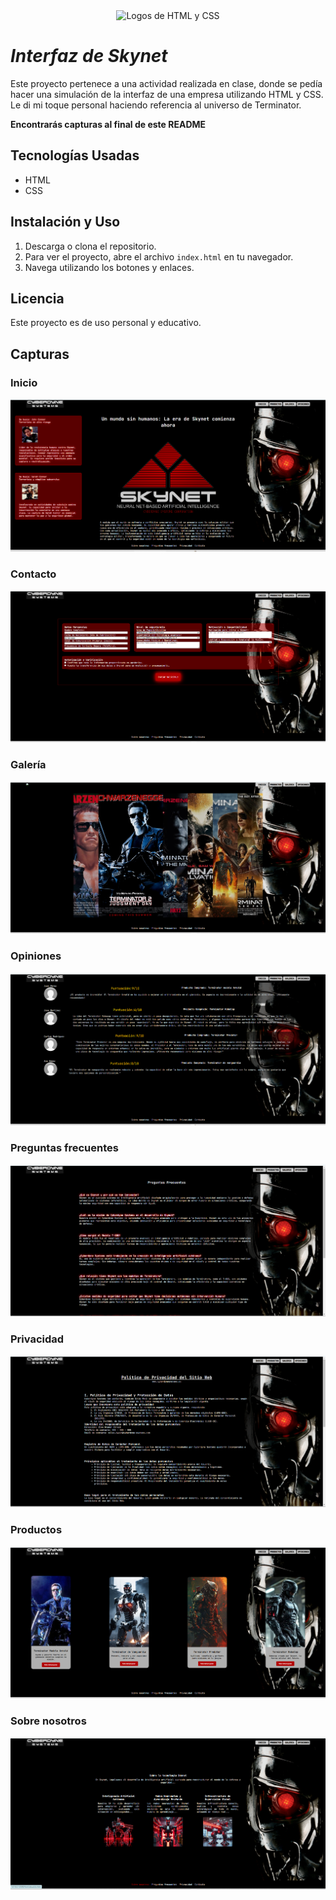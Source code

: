 <div style="text-align: center;">
  <img src="https://niixer.com/wp-content/uploads/2024/02/HTML-CSS-Review-792x600.png" alt="Logos de HTML y CSS" style="width: 250px;">
</div>



# *Interfaz de Skynet*

Este proyecto pertenece a una actividad realizada en clase, donde se pedía hacer una simulación de la interfaz de una empresa utilizando HTML y CSS. Le di mi toque personal haciendo referencia al universo de Terminator.

**Encontrarás capturas al final de este README**


## Tecnologías Usadas

- HTML
- CSS

## Instalación y Uso

1. Descarga o clona el repositorio.
2. Para ver el proyecto, abre el archivo `index.html` en tu navegador.
3. Navega utilizando los botones y enlaces.

## Licencia

Este proyecto es de uso personal y educativo.

## Capturas

### Inicio

[![Pantalla de inicio](https://github.com/LemanSachs29/Skynet/blob/main/capturas/Inicio.png "Pantalla de inicio")](https://github.com/LemanSachs29/Skynet/blob/main/capturas/Inicio.png "Pantalla de inicio")

### Contacto

[![Pantalla de contacto](https://github.com/LemanSachs29/Skynet/blob/main/capturas/contacto.png "Pantalla de contacto")](https://github.com/LemanSachs29/Skynet/blob/main/capturas/contacto.png "Pantalla de contacto")

### Galería

[![Pantalla de galería](https://github.com/LemanSachs29/Skynet/blob/main/capturas/galeria.png "Pantalla de galería")](https://github.com/LemanSachs29/Skynet/blob/main/capturas/galeria.png "Pantalla de galería")

### Opiniones

[![Pantalla de opiniones](https://github.com/LemanSachs29/Skynet/blob/main/capturas/opiniones.png "Pantalla de opiniones")](https://github.com/LemanSachs29/Skynet/blob/main/capturas/opiniones.png "Pantalla de opiniones")

### Preguntas frecuentes

[![Pantalla de preguntas frecuentes](https://github.com/LemanSachs29/Skynet/blob/main/capturas/preguntas%20frecuentes.png "Pantalla de preguntas frecuentes")](https://github.com/LemanSachs29/Skynet/blob/main/capturas/preguntas%20frecuentes.png "Pantalla de preguntas frecuentes")

### Privacidad

[![Pantalla de privacidad](https://github.com/LemanSachs29/Skynet/blob/main/capturas/privaciad.png "Pantalla de privacidad")](https://github.com/LemanSachs29/Skynet/blob/main/capturas/privaciad.png "Pantalla de privacidad")

### Productos

[![Pantalla de productos](https://github.com/LemanSachs29/Skynet/blob/main/capturas/productos.png "Pantalla de productos")](https://github.com/LemanSachs29/Skynet/blob/main/capturas/productos.png "Pantalla de productos")

### Sobre nosotros

[![Pantalla de sobre nosotros](https://github.com/LemanSachs29/Skynet/blob/main/capturas/sobre%20nosotros.png "Pantalla de sobre nosotros")](https://github.com/LemanSachs29/Skynet/blob/main/capturas/sobre%20nosotros.png "Pantalla de sobre nosotros")

